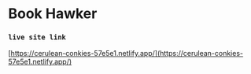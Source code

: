# Book Hawker






### `live site link` 

 [https://cerulean-conkies-57e5e1.netlify.app/](https://cerulean-conkies-57e5e1.netlify.app/)
